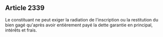 Article 2339
----
Le constituant ne peut exiger la radiation de l'inscription ou la restitution du
bien gagé qu'après avoir entièrement payé la dette garantie en principal,
intérêts et frais.
